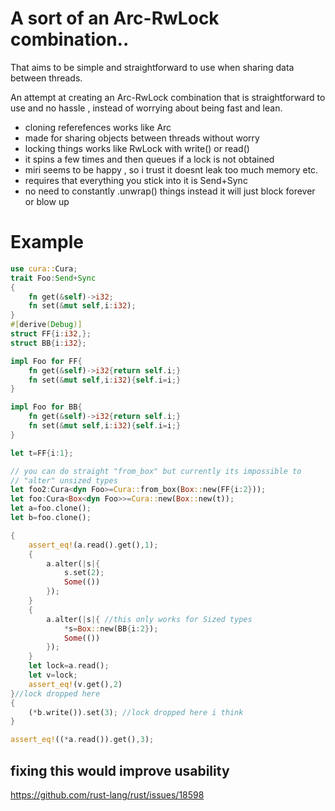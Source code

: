 # A sort of an Arc-RwLock combination.. 

That aims to be simple and straightforward to use when sharing data
between threads. 

An attempt at creating an Arc-RwLock combination that is straightforward
to use and no hassle , instead of worrying about being fast and lean. 

 * cloning referefences works like Arc
 * made for sharing objects between threads without worry
 * locking things works like RwLock with write() or read()
 * it spins a few times and then queues if a lock is not obtained
 * miri seems to be happy , so i trust it doesnt leak too much memory etc.
 * requires that everything you stick into it is Send+Sync
 * no need to constantly .unwrap() things instead it will just
   block forever or blow up

# Example
```rust
use cura::Cura;
trait Foo:Send+Sync
{
    fn get(&self)->i32;
    fn set(&mut self,i:i32);
}
#[derive(Debug)]
struct FF{i:i32,};
struct BB{i:i32};

impl Foo for FF{
    fn get(&self)->i32{return self.i;}
    fn set(&mut self,i:i32){self.i=i;}
}

impl Foo for BB{
    fn get(&self)->i32{return self.i;}
    fn set(&mut self,i:i32){self.i=i;}
}

let t=FF{i:1};

// you can do straight "from_box" but currently its impossible to
// "alter" unsized types
let foo2:Cura<dyn Foo>=Cura::from_box(Box::new(FF{i:2}));
let foo:Cura<Box<dyn Foo>>=Cura::new(Box::new(t));
let a=foo.clone();
let b=foo.clone();

{
    assert_eq!(a.read().get(),1);
    {
        a.alter(|s|{
            s.set(2);
            Some(())
        });
    }
    {
        a.alter(|s|{ //this only works for Sized types
            *s=Box::new(BB{i:2});
            Some(())
        });
    }
    let lock=a.read();
    let v=lock;
    assert_eq!(v.get(),2)
}//lock dropped here
{
    (*b.write()).set(3); //lock dropped here i think 
}

assert_eq!((*a.read()).get(),3);

```

## fixing this would improve usability 
https://github.com/rust-lang/rust/issues/18598
